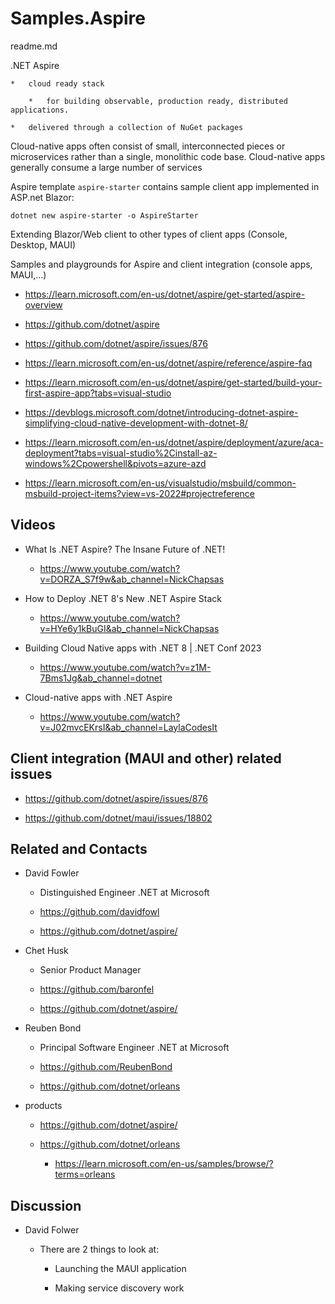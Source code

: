 # Samples.Aspire

readme.md


.NET Aspire

    *   cloud ready stack 
    
        *   for building observable, production ready, distributed applications. 
        
    *   delivered through a collection of NuGet packages

Cloud-native apps often consist of small, interconnected pieces or microservices rather than a single, monolithic code base. Cloud-native apps generally consume a large number of services

Aspire template `aspire-starter` contains sample client app implemented in ASP.net Blazor:

```
dotnet new aspire-starter -o AspireStarter
```

Extending Blazor/Web client to other types of client apps (Console, Desktop, MAUI)



Samples and playgrounds for Aspire and client integration (console apps, MAUI,...)


*  https://learn.microsoft.com/en-us/dotnet/aspire/get-started/aspire-overview

*  https://github.com/dotnet/aspire

  *  https://github.com/dotnet/aspire/issues/876

*   https://learn.microsoft.com/en-us/dotnet/aspire/reference/aspire-faq

*   https://learn.microsoft.com/en-us/dotnet/aspire/get-started/build-your-first-aspire-app?tabs=visual-studio

*   https://devblogs.microsoft.com/dotnet/introducing-dotnet-aspire-simplifying-cloud-native-development-with-dotnet-8/

*   https://learn.microsoft.com/en-us/dotnet/aspire/deployment/azure/aca-deployment?tabs=visual-studio%2Cinstall-az-windows%2Cpowershell&pivots=azure-azd

*   https://learn.microsoft.com/en-us/visualstudio/msbuild/common-msbuild-project-items?view=vs-2022#projectreference

## Videos

*   What Is .NET Aspire? The Insane Future of .NET!

    *   https://www.youtube.com/watch?v=DORZA_S7f9w&ab_channel=NickChapsas

*   How to Deploy .NET 8's New .NET Aspire Stack

    *   https://www.youtube.com/watch?v=HYe6y1kBuGI&ab_channel=NickChapsas

*   Building Cloud Native apps with .NET 8 | .NET Conf 2023

    *   https://www.youtube.com/watch?v=z1M-7Bms1Jg&ab_channel=dotnet

*   Cloud-native apps with .NET Aspire

    *   https://www.youtube.com/watch?v=J02mvcEKrsI&ab_channel=LaylaCodesIt



## Client integration (MAUI and other) related issues

*  https://github.com/dotnet/aspire/issues/876

*  https://github.com/dotnet/maui/issues/18802

## 


## Related and Contacts

*   David Fowler

    *   Distinguished Engineer .NET at Microsoft

    *   https://github.com/davidfowl

    *   https://github.com/dotnet/aspire/

*   Chet Husk

    *   Senior Product Manager

    *   https://github.com/baronfel

    *   https://github.com/dotnet/aspire/

*   Reuben Bond

    *   Principal Software Engineer .NET at Microsoft

    *   https://github.com/ReubenBond

    *   https://github.com/dotnet/orleans

*   products

    *   https://github.com/dotnet/aspire/

    *   https://github.com/dotnet/orleans

        *   https://learn.microsoft.com/en-us/samples/browse/?terms=orleans
        



## Discussion

*   David Folwer

    *   There are 2 things to look at:

        *   Launching the MAUI application

        *   Making service discovery work